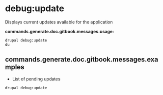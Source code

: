 # debug:update
Displays current updates available for the application

**commands.generate.doc.gitbook.messages.usage:**
```
drupal debug:update
du
```

## commands.generate.doc.gitbook.messages.examples
* List of pending updates
```
drupal debug:update
```
